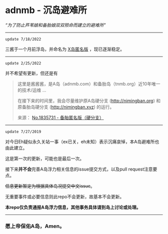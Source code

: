# adnmb - 沉岛避难所

*“为了防止芦苇娘和备胎娘双双殒命而建立的避难所”*

---

`update 7/18/2022`

三酱于一个月前浮岛，并命名为 [X岛匿名版](https://nmbxd.com/) ，现已逐渐稳定。

---

`update 2/25/2022`

并不希望有更新，但还是有

> 这里是酱酱酱，是A岛（adnmb.com）和备胎岛（tnmb.org）近10年唯一的技术/运维 ... 
> 
> 在接下来的时间里，我会尽量维护原A岛硬分支 (http://nimingban.org) 和原备胎岛硬分支 (http://nimingban.xyz) 的运行。
> 
> 来源： [No.1835731 - 备胎匿名版（硬分支）](https://nimingban.xyz/t/1835731)

---

`update 7/27/2019`

对今日Eh疑似永久关站一事（ex已关，eh未知）表示沉痛哀悼，本A岛避难所也由此建立。

这是第一次的更新，可能也是最后一次。

接下来**并不会**完善A岛浮力相关信息的issue提交方式，以及pull request注意要点。

<del>信息更新暂定为根据具体岛况提交中文issue</del>。

无重要事件或必要信息则此repo不会更新，故基本不会更新。

**本repo仅负责通报A岛浮力信息，其他事务具体请到岛上讨论或处理。**

---

### 愿上帝保佑A岛，Amen。
